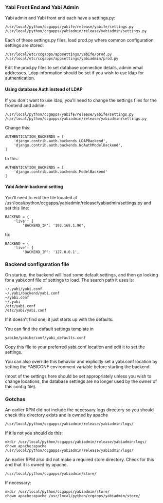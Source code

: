 ### Yabi Front End and Yabi Admin ###

Yabi admin and Yabi front end each have a settings.py:

```
/usr/local/python/ccgapps/yabife/release/yabife/settings.py
/usr/local/python/ccgapps/yabiadmin/release/yabiadmin/settings.py
```

Each of these settings.py files, load prod.py where common configuration settings are stored:

```
/usr/local/etc/ccgapps/appsettings/yabife/prod.py
/usr/local/etc/ccgapps/appsettings/yabiadmin/prod.py
```

Edit the prod.py files to set database connection details, admin email addresses.  Ldap information should be set if you wish to use ldap for authentication.

#### Using database Auth instead of LDAP ####

If you don't want to use ldap, you'll need to change the settings files for the frontend and admin:

```
/usr/local/python/ccgapps/yabife/release/yabife/settings.py
/usr/local/python/ccgapps/yabiadmin/release/yabiadmin/settings.py
```

Change this:

```
AUTHENTICATION_BACKENDS = [
    'django.contrib.auth.backends.LDAPBackend',
    'django.contrib.auth.backends.NoAuthModelBackend',
]
```

to this:

```
AUTHENTICATION_BACKENDS = [
    'django.contrib.auth.backends.ModelBackend'
]
```

#### Yabi Admin backend setting ####

You'll need to edit the file located at /usr/local/python/ccgapps/yabiadmin/release/yabiadmin/settings.py and set this line:

```
BACKEND = {
    'live': {
        'BACKEND_IP': '192.168.1.96',
```

to:

```
BACKEND = {
    'live': {
        'BACKEND_IP': '127.0.0.1',
```



### Backend configuration file ###

On startup, the backend will load some default settings, and then go looking for a yabi.conf file of settings to load. The search path it uses is:

```
~/.yabi/yabi.conf
~/.yabi/backend/yabi.conf
~/yabi.conf
~/.yabi
/etc/yabi.conf
/etc/yabi/yabi.conf
```

If it doesn't find one, it just starts up with the defaults.

You can find the default settings template in

```
yabibe/yabibe/conf/yabi_defaults.conf
```

Copy this file to your preferred yabi.conf location and edit it to set the settings.

You can also override this behavior and explicitly set a yabi.conf location by setting the YABICONF environment variable before starting the backend.

(most of the settings here should be set appropriately unless you wish to change locations, the database settings are no longer used by the owner of this config file).

### Gotchas ###
An earlier RPM did not include the necessary logs directory so you should check this directory exists and is owned by apache

```
/usr/local/python/ccgapps/yabiadmin/release/yabiadmin/logs/
```

If it is not you should do this:


```
mkdir /usr/local/python/ccgapps/yabiadmin/release/yabiadmin/logs/
chown apache:apache /usr/local/python/ccgapps/yabiadmin/release/yabiadmin/logs/

```

An earlier RPM also did not make a required store directory. Check for this and that it is owned by apache.


```
/usr/local/python/ccgapps/yabiadmin/store/
```


If necessary:

```
mkdir /usr/local/python/ccgapps/yabiadmin/store/
chown apache:apache /usr/local/python/ccgapps/yabiadmin/store/
```